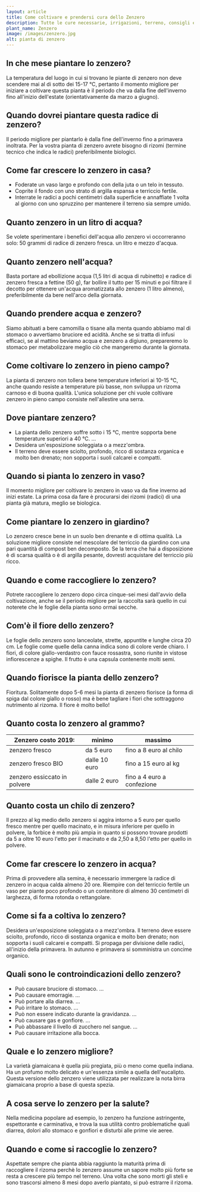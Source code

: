 ```yaml
---
layout: article
title: Come coltivare e prendersi cura dello Zenzero
description: Tutte le cure necessarie, irrigazioni, terreno, consigli e molto altro sulla coltivazione dello Zenzero
plant_name: Zenzero
image: /images/zenzero.jpg
alt: pianta di zenzero
---
```


## In che mese piantare lo zenzero?

La temperatura del luogo in cui si trovano le piante di zenzero non deve scendere mai al di sotto dei 15-17 °C, pertanto il momento migliore per iniziare a coltivare questa pianta è il periodo che va dalla fine dell'inverno fino all'inizio dell'estate (orientativamente da marzo a giugno).

## Quando dovrei piantare questa radice di zenzero?

Il periodo migliore per piantarlo è dalla fine dell'inverno fino a primavera inoltrata. Per la vostra pianta di zenzero avrete bisogno di rizomi (termine tecnico che indica le radici) preferibilmente biologici.

## Come far crescere lo zenzero in casa?

- Foderate un vaso largo e profondo con della juta o un telo in tessuto.
- Coprite il fondo con uno strato di argilla espansa e terriccio fertile.
- Interrate le radici a pochi centimetri dalla superficie e annaffiate 1 volta al giorno con uno spruzzino per mantenere il terreno sia sempre umido.

## Quanto zenzero in un litro di acqua?

 Se volete sperimentare i benefici dell'acqua allo zenzero vi occorreranno solo: 50 grammi di radice di zenzero fresca. un litro e mezzo d'acqua.

## Quanto zenzero nell'acqua?

Basta portare ad ebollizione acqua (1,5 litri di acqua di rubinetto) e radice di zenzero fresca a fettine (50 g), far bollire il tutto per 15 minuti e poi filtrare il decotto per ottenere un'acqua aromatizzata allo zenzero (1 litro almeno), preferibilmente da bere nell'arco della giornata.

## Quando prendere acqua e zenzero?

 Siamo abituati a bere camomilla o tisane alla menta quando abbiamo mal di stomaco o avvertiamo bruciore ed acidità. Anche se si tratta di infusi efficaci, se al mattino beviamo acqua e zenzero a digiuno, prepareremo lo stomaco per metabolizzare meglio ciò che mangeremo durante la giornata.

## Come coltivare lo zenzero in pieno campo?

 La pianta di zenzero non tollera bene temperature inferiori ai 10-15 °C, anche quando resiste a temperature più basse, non sviluppa un rizoma carnoso e di buona qualità. L'unica soluzione per chi vuole coltivare zenzero in pieno campo consiste nell'allestire una serra.

## Dove piantare zenzero?

- La pianta dello zenzero soffre sotto i 15 °C, mentre sopporta bene temperature superiori a 40 °C. ...
- Desidera un'esposizione soleggiata o a mezz'ombra.
- Il terreno deve essere sciolto, profondo, ricco di sostanza organica e molto ben drenato; non sopporta i suoli calcarei e compatti.

## Quando si pianta lo zenzero in vaso?

Il momento migliore per coltivare lo zenzero in vaso va da fine inverno ad inizi estate. La prima cosa da fare è procurarsi dei rizomi (radici) di una pianta già matura, meglio se biologica.

## Come piantare lo zenzero in giardino?

Lo zenzero cresce bene in un suolo ben drenante e di ottima qualità. La soluzione migliore consiste nel mescolare del terriccio da giardino con una pari quantità di compost ben decomposto. Se la terra che hai a disposizione è di scarsa qualità o è di argilla pesante, dovresti acquistare del terriccio più ricco.

## Quando e come raccogliere lo zenzero?

Potrete raccogliere lo zenzero dopo circa cinque-sei mesi dall'avvio della coltivazione, anche se il periodo migliore per la raccolta sarà quello in cui noterete che le foglie della pianta sono ormai secche.

## Com'è il fiore dello zenzero?

Le foglie dello zenzero sono lanceolate, strette, appuntite e lunghe circa 20 cm. Le foglie come quelle della canna indica sono di colore verde chiaro. I fiori, di colore giallo-verdastro con fauce rossastra, sono riunite in vistose infiorescenze a spighe. Il frutto è una capsula contenente molti semi.

## Quando fiorisce la pianta dello zenzero?

Fioritura. Solitamente dopo 5-6 mesi la pianta di zenzero fiorisce (a forma di spiga dal colore giallo o rosso) ma è bene tagliare i fiori che sottraggono nutrimento al rizoma. Il fiore è molto bello!

## Quanto costa lo zenzero al grammo?

|         Zenzero costo 2019:|       minimo|                   massimo|
|----------------------------|-------------|--------------------------|
|              zenzero fresco|    da 5 euro|    fino a 8 euro al chilo|
|          zenzero fresco BIO|dalle 10 euro|      fino a 15 euro al kg|
|zenzero essiccato in polvere| dalle 2 euro|fino a 4 euro a confezione|

## Quanto costa un chilo di zenzero?

Il prezzo al kg medio dello zenzero si aggira intorno a 5 euro per quello fresco mentre per quello macinato, e in misura inferiore per quello in polvere, la forbice è molto più ampia in quanto si possono trovare prodotti da 5 a oltre 10 euro l'etto per il macinato e da 2,50 a 8,50 l'etto per quello in polvere.

## Come far crescere lo zenzero in acqua?

Prima di provvedere alla semina, è necessario immergere la radice di zenzero in acqua calda almeno 20 ore. Riempire con del terriccio fertile un vaso per piante poco profondo o un contenitore di almeno 30 centimetri di larghezza, di forma rotonda o rettangolare.

## Come si fa a coltiva lo zenzero?

Desidera un'esposizione soleggiata o a mezz'ombra. Il terreno deve essere sciolto, profondo, ricco di sostanza organica e molto ben drenato; non sopporta i suoli calcarei e compatti. Si propaga per divisione delle radici, all'inizio della primavera. In autunno e primavera si somministra un concime organico.

## Quali sono le controindicazioni dello zenzero?

- Può causare bruciore di stomaco. ...
- Può causare emorragie. ...
- Può portare alla diarrea. ...
- Può irritare lo stomaco. ...
- Può non essere indicato durante la gravidanza. ...
- Può causare gas e gonfiore. ...
- Può abbassare il livello di zucchero nel sangue. ...
- Può causare irritazione alla bocca.

## Quale e lo zenzero migliore?

La varietà giamaicana è quella più pregiata, più o meno come quella indiana. Ha un profumo molto delicato e un'essenza simile a quella dell'eucalipto. Questa versione dello zenzero viene utilizzata per realizzare la nota birra giamaicana proprio a base di questa spezia.

## A cosa serve lo zenzero per la salute?

Nella medicina popolare ad esempio, lo zenzero ha funzione astringente, espettorante e carminativa, e trova la sua utilità contro problematiche quali diarrea, dolori allo stomaco e gonfiori e disturbi alle prime vie aeree.

## Quando e come si raccoglie lo zenzero?

Aspettate sempre che pianta abbia raggiunto la maturità prima di raccogliere il rizoma perchè lo zenzero assume un sapore molto più forte se resta a crescere più tempo nel terreno. Una volta che sono morti gli steli e sono trascorsi almeno 8 mesi dopo averlo piantato, si può estrarre il rizoma.

